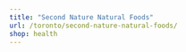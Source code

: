 ```yaml
---
title: "Second Nature Natural Foods"
url: /toronto/second-nature-natural-foods/
shop: health
---
```

